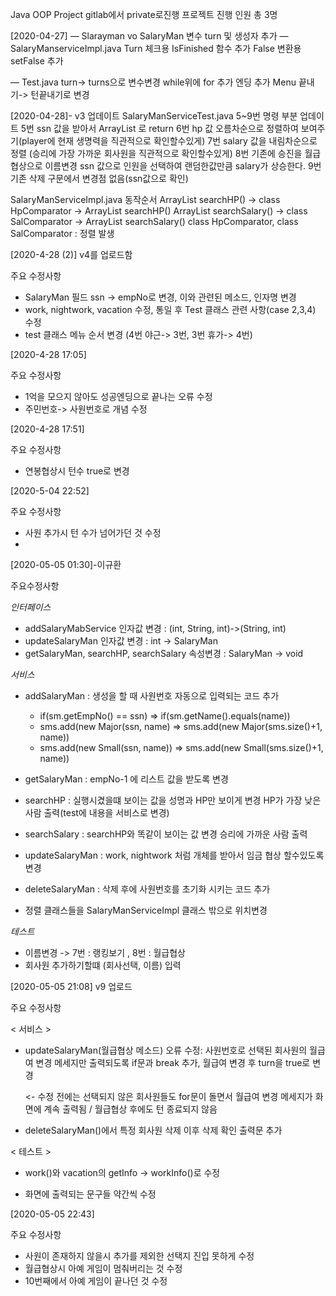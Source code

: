 Java OOP Project
gitlab에서 private로진행 
프로젝트 진행 인원 총 3명

[2020-04-27]
— Slarayman vo
SalaryMan 변수 turn 및 생성자 추가
— SalaryManserviceImpl.java
Turn 체크용 IsFinished 함수 추가
False 변환용 setFalse 추가

— Test.java
turn-> turns으로 변수변경
while위에 for 추가
엔딩 추가
Menu 끝내기-> 턴끝내기로 변경

[2020-04-28]-
v3 업데이트
SalaryManServiceTest.java 
5~9번 명령 부분 업데이트
5번 ssn 값을 받아서 ArrayList<SalaryMan> 로 return
6번 hp 값 오름차순으로 정렬하여 보여주기(player에 현재 생명력을 직관적으로 확인할수있게)
7번 salary 값을 내림차순으로 정렬 (승리에 가장 가까운 회사원을 직관적으로 확인할수있게)
8번 기존에 승진을 월급협상으로 이름변경 
    ssn 값으로 인원을 선택하여 랜덤한값만큼 salary가 상승한다.
9번 기존 삭제 구문에서 변경점 없음(ssn값으로 확인) 

SalaryManServiceImpl.java
동작순서
 ArrayList<SalaryMan> searchHP() ->  class HpComparator ->  ArrayList<SalaryMan> searchHP()
 ArrayList<SalaryMan> searchSalary() -> class SalComparator ->  ArrayList<SalaryMan> searchSalary()
 class HpComparator, class SalComparator : 정렬 발생
 
 
 [2020-4-28 (2)]
 v4를 업로드함
 
 주요 수정사항
 - SalaryMan 필드 ssn -> empNo로 변경, 이와 관련된 메소드, 인자명 변경
 - work, nightwork, vacation 수정, 통일 후 Test 클래스 관련 사항(case 2,3,4) 수정
 - test 클래스 메뉴 순서 변경 (4번 야근-> 3번, 3번 휴가-> 4번)
 
[2020-4-28 17:05]

 주요 수정사항
 - 1억을 모으지 않아도 성공엔딩으로 끝나는 오류 수정
 - 주민번호-> 사원번호로 개념 수정
 
[2020-4-28 17:51] 

 주요 수정사항
 - 연봉협상시 턴수 true로 변경 
 
 

[2020-5-04 22:52] 

 주요 수정사항
 - 사원 추가시 턴 수가 넘어가던 것 수정
 - 
 

[2020-05-05 01:30]-이규환

 주요수정사항
 
 *인터페이스*
 
  - addSalaryMabService 인자값 변경 : (int, String, int)->(String, int)
  - updateSalaryMan 인자값 변경 : int -> SalaryMan
  - getSalaryMan, searchHP, searchSalary 속성변경 : SalaryMan -> void
 
 *서비스*
 
 - addSalaryMan : 생성을 할 때 사원번호 자동으로 입력되는 코드 추가 
     - if(sm.getEmpNo() == ssn) => if(sm.getName().equals(name))
     - sms.add(new Major(ssn, name) => sms.add(new Major(sms.size()+1, name))
     - sms.add(new Small(ssn, name)) => sms.add(new Small(sms.size()+1, name))


 - getSalaryMan : empNo-1 에 리스트 값을 받도록 변경
 
 - searchHP : 실행시겼을떄 보이는 값을 성명과 HP만 보이게 변경
              HP가 가장 낮은 사람 출력(test에 내용을 서비스로 변경)

 - searchSalary : searchHP와 똑같이 보이는 값 변경 승리에 가까운 사람 출력
 
 - updateSalaryMan : work, nightwork 처럼 개체를 받아서 임금 협상 할수있도록 변경
 
 - deleteSalaryMan : 삭제 후에 사원번호를 초기화 시키는 코드 추가
 
 - 정렬 클래스들을  SalaryManServiceImpl 클래스 밖으로 위치변경

 *테스트*
 
 - 이름변경 -> 7번 : 랭킹보기 , 8번 : 월급협상 
 - 회사원 추가하기할떄 (회사선택, 이름) 입력
 

[2020-05-05 21:08]  v9 업로드

주요 수정사항

< 서비스 >
- updateSalaryMan(월급협상 메소드) 오류 수정: 
    사원번호로 선택된 회사원의 월급여 변경 메세지만 출력되도록 if문과 break 추가, 
    월급여 변경 후 turn을 true로 변경

    <- 수정 전에는 선택되지 않은 회사원들도 for문이 돌면서 월급여 변경 메세지가 화면에 계속 출력됨 / 월급협상 후에도 턴 종료되지 않음

- deleteSalaryMan()에서 특정 회사원 삭제 이후 삭제 확인 출력문 추가


< 테스트 >

- work()와 vacation의 getInfo -> workInfo()로 수정

- 화면에 출력되는 문구들 약간씩 수정


[2020-05-05 22:43] 

 주요 수정사항
- 사원이 존재하지 않을시 추가를 제외한 선택지 진입 못하게 수정
- 월급협상시 아예 게임이 멈춰버리는 것 수정
- 10번째에서 아예 게임이 끝나던 것 수정
  

